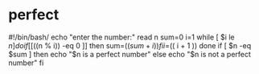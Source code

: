 # perfect
#!/bin/bash/
echo "enter the number:"
read n 
sum=0
i=1
while [ $i le $n ]
do
 if [[ (($n % i)) -eq  0 ]]
 then
 sum=$((sum + i))
 fi
  i=$(( i + 1 ))
  done
  if [ $n -eq $sum ]
  then
  echo "$n is a perfect number"
  else
  echo "$n is not a perfect number"
  fi
